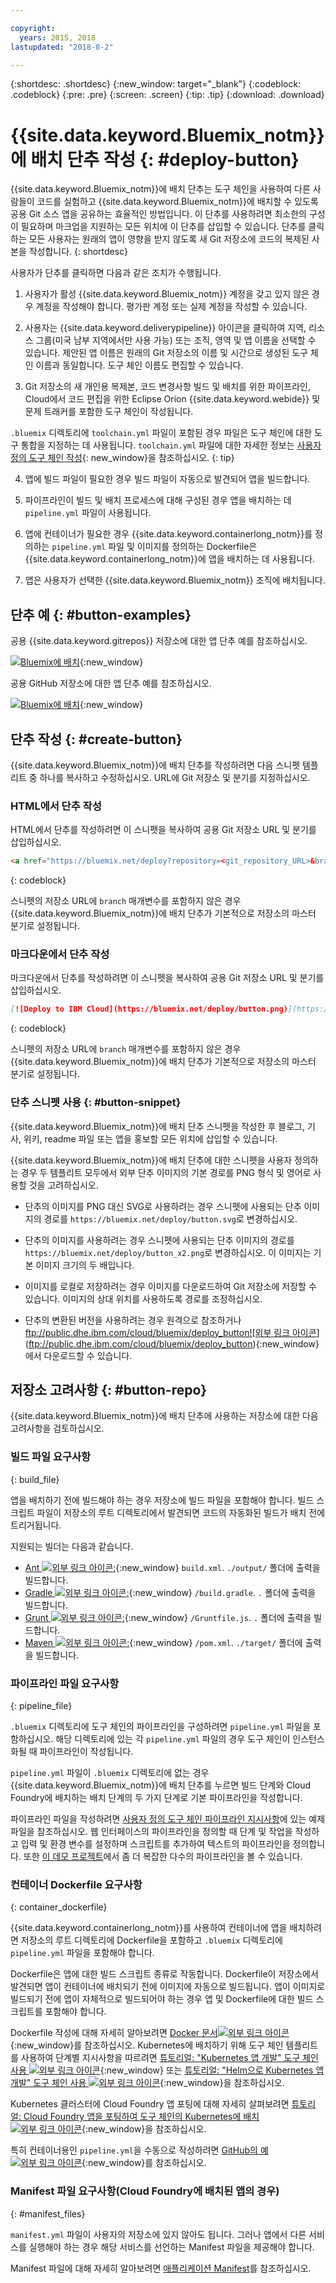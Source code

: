 ```yaml
---

copyright:
  years: 2015, 2018
lastupdated: "2018-8-2"

---
```


{:shortdesc: .shortdesc}
{:new_window: target="_blank"}
{:codeblock: .codeblock}
{:pre: .pre}
{:screen: .screen}
{:tip: .tip}
{:download: .download}


# {{site.data.keyword.Bluemix_notm}}에 배치 단추 작성 {: #deploy-button}

{{site.data.keyword.Bluemix_notm}}에 배치 단추는 도구 체인을 사용하여 다른 사람들이 코드를 실험하고 {{site.data.keyword.Bluemix_notm}}에 배치할 수 있도록 공용 Git 소스 앱을 공유하는 효율적인 방법입니다. 이 단추를 사용하려면 최소한의 구성이 필요하며 마크업을 지원하는 모든 위치에 이 단추를 삽입할 수 있습니다. 단추를 클릭하는 모든 사용자는 원래의 앱이 영향을 받지 않도록 새 Git 저장소에 코드의 복제된 사본을 작성합니다.
{: shortdesc}

사용자가 단추를 클릭하면 다음과 같은 조치가 수행됩니다.

1. 사용자가 활성 {{site.data.keyword.Bluemix_notm}} 계정을 갖고 있지 않은 경우 계정을 작성해야 합니다. 평가판 계정 또는 실제 계정을 작성할 수 있습니다.

2. 사용자는 {{site.data.keyword.deliverypipeline}} 아이콘을 클릭하여 지역, 리소스 그룹(미국 남부 지역에서만 사용 가능) 또는 조직, 영역 및 앱 이름을 선택할 수 있습니다. 제안된 앱 이름은 원래의 Git 저장소의 이름 및 시간으로 생성된 도구 체인 이름과 동일합니다. 도구 체인 이름도 편집할 수 있습니다.

3. Git 저장소의 새 개인용 복제본, 코드 변경사항 빌드 및 배치를 위한 파이프라인, Cloud에서 코드 편집을 위한 Eclipse Orion {{site.data.keyword.webide}} 및 문제 트래커를 포함한 도구 체인이 작성됩니다.

  `.bluemix` 디렉토리에 `toolchain.yml` 파일이 포함된 경우 파일은 도구 체인에 대한 도구 통합을 지정하는 데 사용됩니다. `toolchain.yml` 파일에 대한 자세한 정보는 [사용자 정의 도구 체인 작성](/docs/services/ContinuousDelivery/toolchains_custom.html#toolchains_custom){: new_window}을 참조하십시오.
  {: tip}

4. 앱에 빌드 파일이 필요한 경우 빌드 파일이 자동으로 발견되어 앱을 빌드합니다.

5. 파이프라인이 빌드 및 배치 프로세스에 대해 구성된 경우 앱을 배치하는 데 `pipeline.yml` 파일이 사용됩니다.

6. 앱에 컨테이너가 필요한 경우 {{site.data.keyword.containerlong_notm}}를 정의하는 `pipeline.yml` 파일 및 이미지를 정의하는 Dockerfile은 {{site.data.keyword.containerlong_notm}}에 앱을 배치하는 데 사용됩니다.

7. 앱은 사용자가 선택한 {{site.data.keyword.Bluemix_notm}} 조직에 배치됩니다.

## 단추 예 {: #button-examples}

공용 {{site.data.keyword.gitrepos}} 저장소에 대한 앱 단추 예를 참조하십시오.

[![Bluemix에 배치](https://bluemix.net/deploy/button.png)](https://bluemix.net/deploy?repository=https://git.ng.bluemix.net/idsorg/sample-java-cloudant){:new_window}

공용 GitHub 저장소에 대한 앱 단추 예를 참조하십시오.

[![Bluemix에 배치](https://bluemix.net/deploy/button.png)](https://bluemix.net/deploy?repository=https://github.com/open-toolchain/starfighter){:new_window}

## 단추 작성 {: #create-button}

{{site.data.keyword.Bluemix_notm}}에 배치 단추를 작성하려면 다음 스니펫 템플리트 중 하나를 복사하고 수정하십시오. URL에 Git 저장소 및 분기를 지정하십시오.

### HTML에서 단추 작성

HTML에서 단추를 작성하려면 이 스니펫을 복사하여 공용 Git 저장소 URL 및 분기를 삽입하십시오.

```HTML
<a href="https://bluemix.net/deploy?repository=<git_repository_URL>&branch=<git_branch>"><img src="https://bluemix.net/deploy/button.png" alt="Deploy to IBM Cloud"></a>
```
{: codeblock}

스니펫의 저장소 URL에 `branch` 매개변수를 포함하지 않은 경우 {{site.data.keyword.Bluemix_notm}}에 배치 단추가 기본적으로 저장소의 마스터 분기로 설정됩니다.

### 마크다운에서 단추 작성

마크다운에서 단추를 작성하려면 이 스니펫을 복사하여 공용 Git 저장소 URL 및 분기를 삽입하십시오.

```Markdown
[![Deploy to IBM Cloud](https://bluemix.net/deploy/button.png)](https://bluemix.net/deploy?repository=<git_repository_URL>&branch=<git_branch>)
```
{: codeblock}

스니펫의 저장소 URL에 `branch` 매개변수를 포함하지 않은 경우 {{site.data.keyword.Bluemix_notm}}에 배치 단추가 기본적으로 저장소의 마스터 분기로 설정됩니다.

### 단추 스니펫 사용 {: #button-snippet}

{{site.data.keyword.Bluemix_notm}}에 배치 단추 스니펫을 작성한 후 블로그, 기사, 위키, readme 파일 또는 앱을 홍보할 모든 위치에 삽입할 수 있습니다.

{{site.data.keyword.Bluemix_notm}}에 배치 단추에 대한 스니펫을 사용자 정의하는 경우 두 템플리트 모두에서 외부 단추 이미지의 기본 경로를 PNG 형식 및 영어로 사용할 것을 고려하십시오.

* 단추의 이미지를 PNG 대신 SVG로 사용하려는 경우 스니펫에 사용되는 단추 이미지의 경로를 `https://bluemix.net/deploy/button.svg`로 변경하십시오.

* 단추의 이미지를 사용하려는 경우 스니펫에 사용되는 단추 이미지의 경로를 `https://bluemix.net/deploy/button_x2.png`로 변경하십시오. 이 이미지는 기본 이미지 크기의 두 배입니다.

* 이미지를 로컬로 저장하려는 경우 이미지를 다운로드하여 Git 저장소에 저장할 수 있습니다. 이미지의 상대 위치를 사용하도록 경로를 조정하십시오.

* 단추의 변환된 버전을 사용하려는 경우 원격으로 참조하거나 [ftp://public.dhe.ibm.com/cloud/bluemix/deploy_button![외부 링크 아이콘](../../icons/launch-glyph.svg "외부 링크 아이콘")](ftp://public.dhe.ibm.com/cloud/bluemix/deploy_button){:new_window}에서 다운로드할 수 있습니다.

## 저장소 고려사항 {: #button-repo}

{{site.data.keyword.Bluemix_notm}}에 배치 단추에 사용하는 저장소에 대한 다음 고려사항을 검토하십시오.


### 빌드 파일 요구사항
{: build_file}

앱을 배치하기 전에 빌드해야 하는 경우 저장소에 빌드 파일을 포함해야 합니다. 빌드 스크립트 파일이 저장소의 루트 디렉토리에서 발견되면 코드의 자동화된 빌드가 배치 전에 트리거됩니다.

지원되는 빌더는 다음과 같습니다.

* [Ant ![외부 링크 아이콘](../../icons/launch-glyph.svg "외부 링크 아이콘"):](http://ant.apache.org/manual/using.html){:new_window} `build.xml`. `./output/` 폴더에 출력을 빌드합니다.
* [Gradle ![외부 링크 아이콘](../../icons/launch-glyph.svg "외부 링크 아이콘"):](http://docs.cloudfoundry.org/buildpacks/java/build-tool-int.html#gradle){:new_window} `/build.gradle`. `.` 폴더에 출력을 빌드합니다.
* [Grunt ![외부 링크 아이콘](../../icons/launch-glyph.svg "외부 링크 아이콘"):](http://gruntjs.com/getting-started#the-gruntfile){:new_window} `/Gruntfile.js`. `.` 폴더에 출력을 빌드합니다.
* [Maven ![외부 링크 아이콘](../../icons/launch-glyph.svg "외부 링크 아이콘"):](http://docs.cloudfoundry.org/buildpacks/java/build-tool-int.html#maven){:new_window} `/pom.xml`. `./target/` 폴더에 출력을 빌드합니다.

### 파이프라인 파일 요구사항
{: pipeline_file}

`.bluemix` 디렉토리에 도구 체인의 파이프라인을 구성하려면 `pipeline.yml` 파일을 포함하십시오. 해당 디렉토리에 있는 각 `pipeline.yml` 파일의 경우 도구 체인이 인스턴스화될 때 파이프라인이 작성됩니다.

`pipeline.yml` 파일이 `.bluemix` 디렉토리에 없는 경우 {{site.data.keyword.Bluemix_notm}}에 배치 단추를 누르면 빌드 단계와 Cloud Foundry에 배치하는 배치 단계의 두 가지 단계로 기본 파이프라인을 작성합니다.

파이프라인 파일을 작성하려면 [사용자 정의 도구 체인 파이프라인 지시사항](toolchains_custom.html#toolchains_custom_pipeline_yml)에 있는 예제 파일을 참조하십시오. 웹 인터페이스의 파이프라인을 정의할 때 단계 및 작업을 작성하고 입력 및 환경 변수를 설정하며 스크립트를 추가하여 텍스트의 파이프라인을 정의합니다. 또한 [이 데모 프로젝트](https://github.com/open-toolchain/toolchain-demo/tree/master/.bluemix)에서 좀 더 복잡한 다수의 파이프라인을 볼 수 있습니다.

### 컨테이너 Dockerfile 요구사항
{: container_dockerfile}

{{site.data.keyword.containerlong_notm}}를 사용하여 컨테이너에 앱을 배치하려면 저장소의 루트 디렉토리에 Dockerfile을 포함하고 `.bluemix` 디렉토리에 `pipeline.yml` 파일을 포함해야 합니다.

Dockerfile은 앱에 대한 빌드 스크립트 종류로 작동합니다. Dockerfile이 저장소에서 발견되면 앱이 컨테이너에 배치되기 전에 이미지에 자동으로 빌드됩니다. 앱이 이미지로 빌드되기 전에 앱이 자체적으로 빌드되어야 하는 경우 앱 및 Dockerfile에 대한 빌드 스크립트를 포함해야 합니다.

Dockerfile 작성에 대해 자세히 알아보려면 [Docker 문서![외부 링크 아이콘](../../icons/launch-glyph.svg "외부 링크 아이콘")](https://docs.docker.com/reference/builder/){:new_window}를 참조하십시오. Kubernetes에 배치하기 위해 도구 체인 템플리트를 사용하여 단계별 지시사항을 따르려면 [튜토리얼: "Kubernetes 앱 개발" 도구 체인 사용 ![외부 링크 아이콘](../../icons/launch-glyph.svg "외부 링크 아이콘")](https://www.ibm.com/cloud/garage/tutorials/use-develop-kubernetes-app-toolchain?task=0){:new_window} 또는 [튜토리얼: "Helm으로 Kubernetes 앱 개발" 도구 체인 사용 ![외부 링크 아이콘](../../icons/launch-glyph.svg "외부 링크 아이콘")](https://www.ibm.com/cloud/garage/tutorials/use-develop-kubernetes-app-with-helm-toolchain?task=0){:new_window}을 참조하십시오.

Kubernetes 클러스터에 Cloud Foundry 앱 포팅에 대해 자세히 살펴보려면 [튜토리얼: Cloud Foundry 앱을 포팅하여 도구 체인의 Kubernetes에 배치 ![외부 링크 아이콘](../../icons/launch-glyph.svg "외부 링크 아이콘")](https://www.ibm.com/cloud/garage/tutorials/port-a-cf-app-to-deploy-to-kubernetes-in-a-toolchain?task=0){:new_window}을 참조하십시오.  

특히 컨테이너용인 `pipeline.yml`을 수동으로 작성하려면 [GitHub의 예![외부 링크 아이콘](../../icons/launch-glyph.svg "외부 링크 아이콘")](https://github.com/Puquios/){:new_window}를 참조하십시오.

### Manifest 파일 요구사항(Cloud Foundry에 배치된 앱의 경우)
{: #manifest_files}

`manifest.yml` 파일이 사용자의 저장소에 있지 않아도 됩니다. 그러나 앱에서 다른 서비스를 실행해야 하는 경우 해당 서비스를 선언하는 Manifest 파일을 제공해야 합니다.

Manifest 파일에 대해 자세히 알아보려면 [애플리케이션 Manifest](/docs/cfapps/depapps.html#appmanifest)를 참조하십시오.
